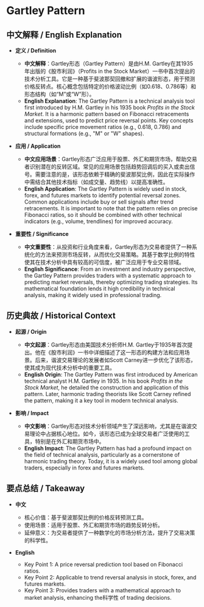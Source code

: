 # Gartley Pattern

## 中文解释 / English Explanation

* **定义 / Definition**  
  - **中文解释**：Gartley形态（Gartley Pattern）是由H.M. Gartley在其1935年出版的《股市利润》（Profits in the Stock Market）一书中首次提出的技术分析工具。它是一种基于斐波那契回撤和扩展的谐波形态，用于预测价格反转点。核心概念包括特定的价格波动比例（如0.618、0.786等）和形态结构（如“M”或“W”形）。  
  - **English Explanation**: The Gartley Pattern is a technical analysis tool first introduced by H.M. Gartley in his 1935 book *Profits in the Stock Market*. It is a harmonic pattern based on Fibonacci retracements and extensions, used to predict price reversal points. Key concepts include specific price movement ratios (e.g., 0.618, 0.786) and structural formations (e.g., "M" or "W" shapes).

* **应用 / Application**  
  - **中文应用场景**：Gartley形态广泛应用于股票、外汇和期货市场，帮助交易者识别潜在的反转区域。常见的应用场景包括趋势回调后的买入或卖出信号。需要注意的是，该形态依赖于精确的斐波那契比例，因此在实际操作中需结合其他技术指标（如成交量、趋势线）以提高准确性。  
  - **English Application**: The Gartley Pattern is widely used in stock, forex, and futures markets to identify potential reversal zones. Common applications include buy or sell signals after trend retracements. It is important to note that the pattern relies on precise Fibonacci ratios, so it should be combined with other technical indicators (e.g., volume, trendlines) for improved accuracy.

* **重要性 / Significance**  
  - **中文重要性**：从投资和行业角度来看，Gartley形态为交易者提供了一种系统化的方法来预测市场反转，从而优化交易策略。其基于数学比例的特性使其在技术分析中具有较高的可信度，被广泛应用于专业交易领域。  
  - **English Significance**: From an investment and industry perspective, the Gartley Pattern provides traders with a systematic approach to predicting market reversals, thereby optimizing trading strategies. Its mathematical foundation lends it high credibility in technical analysis, making it widely used in professional trading.

## 历史典故 / Historical Context

* **起源 / Origin**  
  - **中文起源**：Gartley形态由美国技术分析师H.M. Gartley于1935年首次提出。他在《股市利润》一书中详细描述了这一形态的构建方法和应用场景。后来，谐波交易理论的发展者如Scott Carney进一步优化了该形态，使其成为现代技术分析中的重要工具。  
  - **English Origin**: The Gartley Pattern was first introduced by American technical analyst H.M. Gartley in 1935. In his book *Profits in the Stock Market*, he detailed the construction and application of this pattern. Later, harmonic trading theorists like Scott Carney refined the pattern, making it a key tool in modern technical analysis.

* **影响 / Impact**  
  - **中文影响**：Gartley形态对技术分析领域产生了深远影响，尤其是在谐波交易理论中占据核心地位。如今，该形态已成为全球交易者广泛使用的工具，特别是在外汇和期货市场中。  
  - **English Impact**: The Gartley Pattern has had a profound impact on the field of technical analysis, particularly as a cornerstone of harmonic trading theory. Today, it is a widely used tool among global traders, especially in forex and futures markets.

## 要点总结 / Takeaway

* **中文**  
  - 核心价值：基于斐波那契比例的价格反转预测工具。  
  - 使用场景：适用于股票、外汇和期货市场的趋势反转分析。  
  - 延伸意义：为交易者提供了一种数学化的市场分析方法，提升了交易决策的科学性。  

* **English**  
  - Key Point 1: A price reversal prediction tool based on Fibonacci ratios.  
  - Key Point 2: Applicable to trend reversal analysis in stock, forex, and futures markets.  
  - Key Point 3: Provides traders with a mathematical approach to market analysis, enhancing the科学性 of trading decisions.
